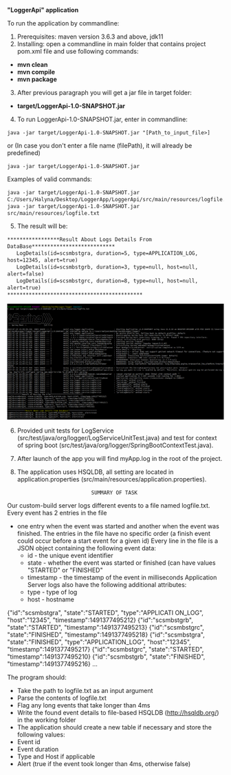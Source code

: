 **"LoggerApi" application**

To run the application by commandline:
1. Prerequisites: maven version 3.6.3 and above, jdk11
2. Installing: open a commandline in main folder that contains project pom.xml file and use following commands:

- **mvn clean**  
- **mvn compile**
- **mvn package** 

3. After previous paragraph you will get a jar file in target folder:

 -  **target/LoggerApi-1.0-SNAPSHOT.jar**

4. To run LoggerApi-1.0-SNAPSHOT.jar, enter in commandline:
```
java -jar target/LoggerApi-1.0-SNAPSHOT.jar "[Path_to_input_file>] 
```
or (In case you don't enter a file name (filePath), it will already be predefined)

```
java -jar target/LoggerApi-1.0-SNAPSHOT.jar 
```

Examples of valid commands:
```
java -jar target/LoggerApi-1.0-SNAPSHOT.jar C:/Users/Halyna/Desktop/LoggerApp/LoggerApi/src/main/resources/logfile.txt
java -jar target/LoggerApi-1.0-SNAPSHOT.jar src/main/resources/logfile.txt
```

5. The result will be:
```
*****************Result About Logs Details From DataBase***************************
   LogDetails(id=scsmbstgra, duration=5, type=APPLICATION_LOG, host=12345, alert=true)
   LogDetails(id=scsmbstgrb, duration=3, type=null, host=null, alert=false)
   LogDetails(id=scsmbstgrc, duration=8, type=null, host=null, alert=true)
********************************************
```
![img_2.png](img_2.png)

6. Provided unit tests for LogService (src/test/java/org/logger/LogServiceUnitTest.java) and test for context of spring boot (src/test/java/org/logger/SpringBootContextTest.java).
7. After launch of the app you will find myApp.log in the root of the project.
8. The application uses HSQLDB, all setting are located in application.properties (src/main/resources/application.properties).

                               SUMMARY OF TASK
Our custom-build server logs different events to a file named logfile.txt. Every event has 2 entries in the file
- one entry when the event was started and another when the event was finished. The entries in the file
  have no specific order (a finish event could occur before a start event for a given id)
  Every line in the file is a JSON object containing the following event data:
  - id - the unique event identifier
  - state - whether the event was started or finished (can have values "STARTED" or "FINISHED"
  - timestamp - the timestamp of the event in milliseconds
  Application Server logs also have the following additional attributes:
  - type - type of log
  - host - hostname

{"id":"scsmbstgra", "state":"STARTED", "type":"APPLICATI ON_LOG", "host":"12345",
"timestamp":1491377495212}
{"id":"scsmbstgrb", "state":"STARTED", "timestamp":1491377495213}
{"id":"scsmbstgrc", "state":"FINISHED", "timestamp":1491377495218}
{"id":"scsmbstgra", "state":"FINISHED", "type":"APPLICATION_LOG", "host":"12345",
"timestamp":1491377495217}
{"id":"scsmbstgrc", "state":"STARTED", "timestamp":1491377495210}
{"id":"scsmbstgrb", "state":"FINISHED", "timestamp":1491377495216}
...

The program should:
- Take the path to logfile.txt as an input argument
- Parse the contents of logfile.txt
- Flag any long events that take longer than 4ms
- Write the found event details to file-based HSQLDB (http://hsqldb.org/) in the working folder
- The application should create a new table if necessary and store the following values:
- Event id
- Event duration
- Type and Host if applicable
- Alert (true if the event took longer than 4ms, otherwise false)

